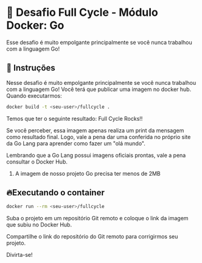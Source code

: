 # 🐋 Desafio Full Cycle - Módulo Docker: Go

Esse desafio é muito empolgante principalmente se você nunca trabalhou com a linguagem Go!

## 📝 Instruções

Nesse desafio é muito empolgante principalmente se você nunca trabalhou com a linguagem Go! Você terá que publicar uma imagem no docker hub. Quando executarmos:

```bash
docker build -t <seu-user>/fullcycle .
```

Temos que ter o seguinte resultado: Full Cycle Rocks!!

Se você perceber, essa imagem apenas realiza um print da mensagem como resultado final. Logo, vale a pena dar uma conferida no próprio site da Go Lang para aprender como fazer um "olá mundo".

Lembrando que a Go Lang possui imagens oficiais prontas, vale a pena consultar o Docker Hub.

1. A imagem de nosso projeto Go precisa ter menos de 2MB

## 🔥Executando o container

```bash
docker run --rm <seu-user>/fullcycle
```

Suba o projeto em um repositório Git remoto e coloque o link da imagem que subiu no Docker Hub.

Compartilhe o link do repositório do Git remoto para corrigirmos seu projeto.

Divirta-se!